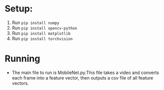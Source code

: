# Setup:
1. Run `pip install numpy`
2. Run `pip install opencv-python`
3. Run `pip install matplotlib`
4. Run `pip install torchvision`

# Running
- The main file to run is MobileNet.py.This file takes a video and converts each frame into a feature vector, then outputs a csv file of all feature vectors.
